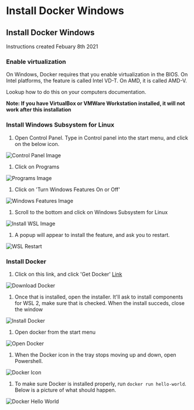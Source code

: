 # Install Docker Windows

## Install Docker Windows

Instructions created Febuary 8th 2021

### Enable virtualization

On Windows, Docker requires that you enable virtualization in the BIOS. On Intel platforms, the feature is called Intel VD-T. On AMD, it is called AMD-V.

Lookup how to do this on your computers documentation.

**Note: If you have VirtualBox or VMWare Workstation installed, it will not work after this installation**

### Install Windows Subsystem for Linux

1. Open Control Panel. Type in Control panel into the start menu, and click on the below icon.   

![Control Panel Image](.gitbook/assets/ControlPanel.png)

1. Click on Programs  

![Programs Image](.gitbook/assets/Programs.png)

1. Click on 'Turn Windows Features On or Off'  

![Windows Features Image](.gitbook/assets/WindowsFeatures.png)

1. Scroll to the bottom and click on Windows Subsystem for Linux  

![Install WSL Image](.gitbook/assets/InstallWSL.png)

1. A popup will appear to install the feature, and ask you to restart.  

![WSL Restart](.gitbook/assets/WSLRestart.png)

### Install Docker

1. Click on this link, and click 'Get Docker' [Link](https://hub.docker.com/editions/community/docker-ce-desktop-windows/)  

![Download Docker](.gitbook/assets/DownloadDocker.png)

1. Once that is installed, open the installer. It'll ask to install components for WSL 2, make sure that is checked. When the install succeds, close the window  

![Install Docker](.gitbook/assets/DockerInstall.png)

1. Open docker from the start menu  

![Open Docker](.gitbook/assets/DockerStartMenu.png)

1. When the Docker icon in the tray stops moving up and down, open Powershell.  

![Docker Icon](.gitbook/assets/DockerIcon.png)

1. To make sure Docker is installed properly, run `docker run hello-world`. Below is a picture of what should happen.  

![Docker Hello World](.gitbook/assets/DockerHelloWorld.png)

